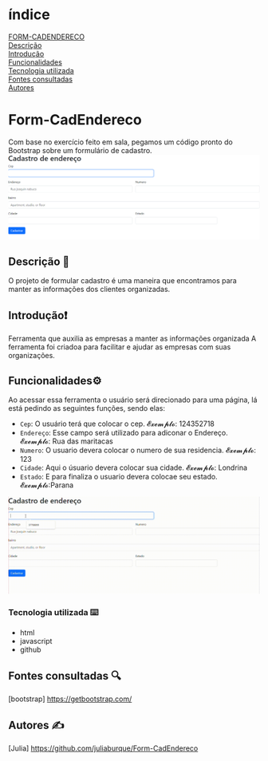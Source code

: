 # índice
[FORM-CADENDERECO](#form-cadendereco)  
[Descrição](#descrição)  
[Introdução](#introdu%C3%A7%C3%A3o)  
[Funcionalidades](#funcionalidades)  
[Tecnologia utilizada](#tecnologia-utilizadas)  
[Fontes consultadas](#fontes-consultadas)  
[Autores](#autores)

# Form-CadEndereco
Com base no exercício feito em sala, pegamos um código pronto do Bootstrap sobre um formulário de cadastro.
![image info](img/foto.png)

## Descrição 📝
 O projeto de formular cadastro é uma maneira que encontramos para manter as informações dos clientes organizadas.

## Introdução❗
Ferramenta que auxilia as empresas a manter as informações organizada
A ferramenta foi criadoa para facilitar e ajudar as empresas com suas organizações.

## Funcionalidades⚙️
Ao acessar essa ferramenta o usuário será direcionado para uma página, lá está pedindo as seguintes funções, sendo elas:
- `Cep`: O usuário terá que colocar o cep. 𝓔𝔁𝓮𝓶𝓹𝓵𝓸: 124352718  
-  `Endereço`: Esse campo será utilizado para adiconar o Endereço. 𝓔𝔁𝓮𝓶𝓹𝓵𝓸: Rua das maritacas  
- `Numero`: O usuario devera colocar o numero de sua residencia. 𝓔𝔁𝓮𝓶𝓹𝓵𝓸: 123
- `Cidade`: Aqui o úsuario devera colocar sua cidade. 𝓔𝔁𝓮𝓶𝓹𝓵𝓸: Londrina
- `Estado`:  E para finaliza o usuario devera colocae seu estado. 𝓔𝔁𝓮𝓶𝓹𝓵𝓸:Parana

![image info](img/Gravando-2023-10-04-113218.gif)

### Tecnologia utilizada ⌨️
* html
* javascript
* github

## Fontes consultadas 🔍
[bootstrap] https://getbootstrap.com/

## Autores ✍️
[Julia] https://github.com/juliaburque/Form-CadEndereco

